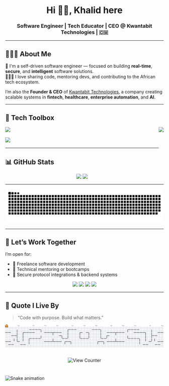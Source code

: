 <h1 align="center">Hi 👋🏽, Khalid here</h1>
<h3 align="center">Software Engineer | Tech Educator | CEO @ Kwantabit Technologies | 🇨🇲</h3>

---

## 👨🏽‍💻 About Me

🚀 I'm a self-driven software engineer — focused on building **real-time**, **secure**, and **intelligent** software solutions.  
👨🏽‍🏫 I love sharing code, mentoring devs, and contributing to the African tech ecosystem.

I’m also the **Founder & CEO** of [Kwantabit Technologies](https://kwantabit.com), a company creating scalable systems in **fintech**, **healthcare**, **enterprise automation**, and **AI**.

---

## 🔧 Tech Toolbox

<img align="right" height="150" src="https://i.imgflip.com/65efzo.gif"  />

<p align="left">
  <img src="https://skillicons.dev/icons?i=python,go,java,js,react,html,css,c,cpp" />
</p>

<p align="left">
  <img src="https://skillicons.dev/icons?i=fastapi,mongodb,postgres,docker,linux,bash,git" />
</p>

---

## 📊 GitHub Stats

<p align="center">
  <img src="https://github-readme-stats.vercel.app/api?username=Munyajunior&show_icons=true&theme=radical&count_private=true" height="200"/>
  <img src="https://github-readme-stats.vercel.app/api/top-langs/?username=Munyajunior&theme=radical&layout=compact" height="200"/>
</p>

---

<p align="center">
  <img src="https://raw.githubusercontent.com/Platane/snk/output/github-contribution-grid-snake-dark.svg" alt="snake animation" />
</p>

---

## 💼 Let’s Work Together

I’m open for:

- 🔧 Freelance software development
- 🧠 Technical mentoring or bootcamps
- 🔐 Secure protocol integrations & backend systems

<p align="center">
  <a href="mailto:fulmommunya@gmail.com"><img src="https://img.shields.io/badge/Email-red?style=for-the-badge&logo=gmail" /></a>
  <a href="https://linkedin.com/in/munya-ivo-jr-664635279"><img src="https://img.shields.io/badge/LinkedIn-blue?style=for-the-badge&logo=linkedin" /></a>
  <a href="https://x.com/FulmomM"><img src="https://img.shields.io/badge/X-Twitter-1DA1F2?style=for-the-badge&logo=twitter" /></a>
  <a href="https://www.instagram.com/i_am.khalid_?igsh=MW9vYzRlaDA0a3E2dg=="><img src="https://img.shields.io/badge/Instagram-purple?style=for-the-badge&logo=instagram" /></a>
</p>

---

## 🧠 Quote I Live By

> “Code with purpose. Build what matters.”

<picture>
  <source media="(prefers-color-scheme: dark)" srcset="https://raw.githubusercontent.com/Munyajunior/Munyajunior/output/pacman-contribution-graph-dark.svg">
  <source media="(prefers-color-scheme: light)" srcset="https://raw.githubusercontent.com/Munyajunior/Munyajunior/output/pacman-contribution-graph.svg">
  <img alt="pacman contribution graph" src="https://raw.githubusercontent.com/Munyajunior/Munyajunior/output/pacman-contribution-graph.svg">
</picture>

###

<p align="center">
  <img src="https://komarev.com/ghpvc/?username=Munyajunior&label=Profile%20Views&color=blue" alt="View Counter"/>
</p>

###

<br clear="both">

<img src="https://raw.githubusercontent.com/maurodesouza/maurodesouza/output/snake.svg" alt="Snake animation" />

###
